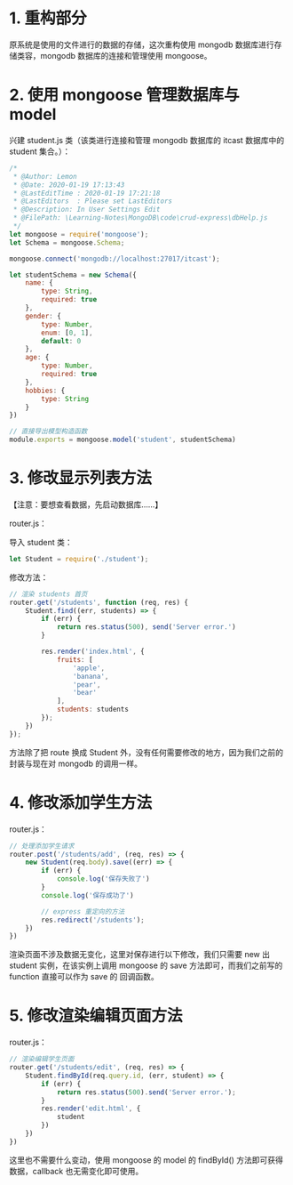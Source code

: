 # 1. 重构部分

原系统是使用的文件进行的数据的存储，这次重构使用 mongodb 数据库进行存储类容，mongodb 数据库的连接和管理使用 mongoose。

# 2. 使用 mongoose 管理数据库与 model

兴建 student.js 类（该类进行连接和管理 mongodb 数据库的 itcast 数据库中的 student 集合。）：

```js
/*
 * @Author: Lemon
 * @Date: 2020-01-19 17:13:43
 * @LastEditTime : 2020-01-19 17:21:18
 * @LastEditors  : Please set LastEditors
 * @Description: In User Settings Edit
 * @FilePath: \Learning-Notes\MongoDB\code\crud-express\dbHelp.js
 */
let mongoose = require('mongoose');
let Schema = mongoose.Schema;

mongoose.connect('mongodb://localhost:27017/itcast');

let studentSchema = new Schema({
    name: {
        type: String,
        required: true
    },
    gender: {
        type: Number,
        enum: [0, 1],
        default: 0
    },
    age: {
        type: Number,
        required: true
    },
    hobbies: {
        type: String
    }
})

// 直接导出模型构造函数
module.exports = mongoose.model('student', studentSchema)
```

# 3. 修改显示列表方法

【注意：要想查看数据，先启动数据库……】

router.js：

导入 student 类：

```js
let Student = require('./student');
```

修改方法：

```js
// 渲染 students 首页
router.get('/students', function (req, res) {
    Student.find((err, students) => {
        if (err) {
            return res.status(500), send('Server error.')
        }

        res.render('index.html', {
            fruits: [
                'apple',
                'banana',
                'pear',
                'bear'
            ],
            students: students
        });
    })
});
```

方法除了把 route 换成 Student 外，没有任何需要修改的地方，因为我们之前的封装与现在对 mongodb 的调用一样。

# 4. 修改添加学生方法

router.js：

```js
// 处理添加学生请求
router.post('/students/add', (req, res) => {
    new Student(req.body).save((err) => {
        if (err) {
            console.log('保存失败了')
        }
        console.log('保存成功了')

        // express 重定向的方法
        res.redirect('/students');
    })
})
```

渲染页面不涉及数据无变化，这里对保存进行以下修改，我们只需要 new 出 student 实例，在该实例上调用 mongoose 的 save 方法即可，而我们之前写的 function 直接可以作为 save 的 回调函数。

# 5. 修改渲染编辑页面方法

router.js：

```js
// 渲染编辑学生页面
router.get('/students/edit', (req, res) => {
    Student.findById(req.query.id, (err, student) => {
        if (err) {
            return res.status(500).send('Server error.');
        }
        res.render('edit.html', {
            student
        })
    })
})
```

这里也不需要什么变动，使用 mongoose 的 model 的 findById() 方法即可获得数据，callback 也无需变化即可使用。